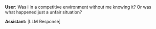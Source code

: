 **User:**
Was i in a competitive environment without me knowing it? Or was what happened just a unfair situation?

**Assistant:**
[LLM Response]

